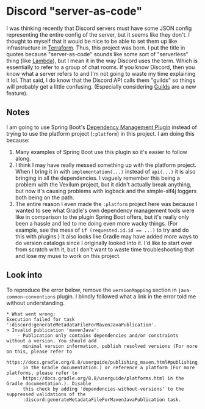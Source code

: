# Discord "server-as-code"

I was thinking recently that Discord servers must have some JSON config representing the entire
config of the server, but it seems like they don't. I thought to myself that it would be nice to
be able to set them up like infrastructure in [Terraform][1]. Thus, this project was born. I put
the title in quotes because "server-as-code" sounds like some sort of "serverless" thing (like
[Lambda][2]), but I mean it in the way Discord uses the term. Which is essentially to refer to a
group of chat rooms. If you know Discord, then you know what a server refers to and I'm not going to
waste my time explaining it lol. That said, I do know that the Discord API calls them "guilds" so
things will probably get a little confusing. (Especially considering [Guilds][3] are a new feature).

## Notes

I am going to use Spring Boot's [Dependency Management Plugin][4] instead of trying to use the
platform project (`:platform`) in this project. I am doing this because:

1. Many examples of Spring Boot use this plugin so it's easier to follow along.
2. I think I may have really messed something up with the platform project. When I bring it in with
   `implementation(...)` instead of `api(...)` it is also bringing in all the dependencies. I
   vaguely remember this being a problem with the Vexilum project, but it didn't actually break
   anything, but now it's causing problems with logback and the simple-slf4j loggers both being on
   the path.
3. The entire reason I even made the `:platform` project here was because I wanted to see what
   Gradle's own dependency management tools were like in comparison to the plugin Spring Boot
   offers, but it's really only been a hassle and led to me doing even more wacky things. (For
   example, see the mess of `if (requested.id.id == ...)` to try and do this with plugins.) It also
   looks like Gradle may have added more ways to do version catalogs since I originally looked into
   it. I'd like to start over from scratch with it, but I don't want to waste time troubleshooting
   that and lose my muse to work on this project.

## Look into

To reproduce the error below, remove the `versionMapping` section in `java-common-conventions`
plugin. I blindly followed what a link in the error told me without understanding.

```
* What went wrong:
Execution failed for task ':discord:generateMetadataFileForMavenJavaPublication'.
> Invalid publication 'mavenJava':
    - Publication only contains dependencies and/or constraints without a version. You should add
      minimal version information, publish resolved versions (For more on this, please refer to
      https://docs.gradle.org/8.8/userguide/publishing_maven.html#publishing_maven:resolved_dependencies
      in the Gradle documentation.) or reference a platform (For more platforms, please refer to
      https://docs.gradle.org/8.8/userguide/platforms.html in the Gradle documentation.). Disable
      this check by adding 'dependencies-without-versions' to the suppressed validations of the
      :discord:generateMetadataFileForMavenJavaPublication task.
```

[1]: https://www.terraform.io/
[2]: https://aws.amazon.com/lambda/
[3]: https://support.discord.com/hc/en-us/articles/23187611406999-Guilds-FAQ
[4]: https://docs.spring.io/dependency-management-plugin/docs/current/reference/html/
